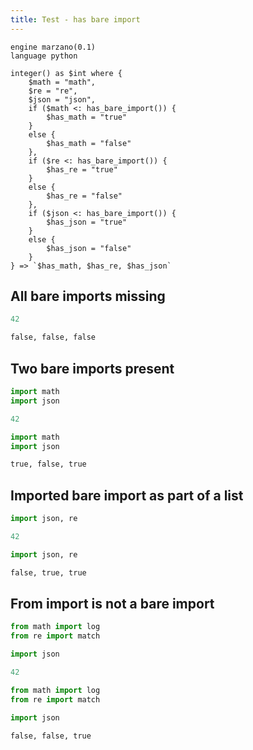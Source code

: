 ```yaml
---
title: Test - has bare import
---
```


```grit
engine marzano(0.1)
language python

integer() as $int where {
    $math = "math",
    $re = "re",
    $json = "json",
    if ($math <: has_bare_import()) {
        $has_math = "true"
    }
    else {
        $has_math = "false"
    },
    if ($re <: has_bare_import()) {
        $has_re = "true"
    }
    else {
        $has_re = "false"
    },
    if ($json <: has_bare_import()) {
        $has_json = "true"
    }
    else {
        $has_json = "false"
    }
} => `$has_math, $has_re, $has_json`
```


## All bare imports missing

```python
42
```

```python
false, false, false
```

## Two bare imports present

```python
import math
import json

42
```

```python
import math
import json

true, false, true
```

## Imported bare import as part of a list

```python
import json, re

42
```

```python
import json, re

false, true, true
```

## From import is not a bare import

```python
from math import log
from re import match

import json

42
```

```python
from math import log
from re import match

import json

false, false, true
```